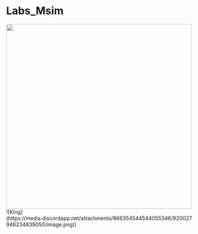 # Labs_Msim
<img src="https://github.com/TiagoWebMaster/Labs_Msim/blob/main/imagens/image.png" width="500">
![King](https://media.discordapp.net/attachments/866354544544055346/920027946234839050/image.png))
